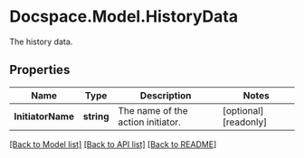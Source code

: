 # Docspace.Model.HistoryData
The history data.

## Properties

Name | Type | Description | Notes
------------ | ------------- | ------------- | -------------
**InitiatorName** | **string** | The name of the action initiator. | [optional] [readonly] 

[[Back to Model list]](../README.md#documentation-for-models) [[Back to API list]](../README.md#documentation-for-api-endpoints) [[Back to README]](../README.md)

